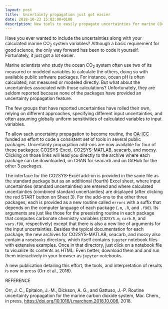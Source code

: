 ```yaml
---
layout: post
title:  Uncertainty propagation just got easier
date: 2018-10-23 15:02:00+0100
description: New tools to easily propagate uncertainties for marine CO<sub>2</sub> system
---
```


Have you ever wanted to include the uncertainties along with your
calculated marine CO<sub>2</sub> system variables? Although a basic
requirement for good science, the only way forward has been to code it
yourself.  Fortunately, it just got a lot easier.

Marine scientists who study the ocean CO<sub>2</sub> system often use
two of its measured or modeled variables to calculate the others,
doing so with available public software packages. For instance, ocean
pH is often calculated, not measured or modeled directly. But what
about the uncertainties associated with those calculations?
Unfortunately, they are seldom reported because none of the packages
have provided an uncertainty propagation feature.

The few groups that have reported uncertainties have rolled their own,
relying on different approaches, specifying different input
uncertainties, and often assuming globally uniform sensitivities of
calculated variables to input variables.

To allow such uncertainty propagation to become routine, the
[OA-ICC](https://www.iaea.org/services/oa-icc) funded an effort to
code a consistent set of tools in several public packages.
Uncertainty propagation add-ons are now available for four of these
packages: [CO2SYS-Excel](https://github.com/jamesorr/CO2SYS-Excel),
[CO2SYS-MATLAB](https://github.com/jamesorr/CO2SYS-MATLAB),
[seacarb](http://CRAN.R-project.org/package=seacarb), and
[mocsy](https://github.com/jamesorr/mocsy).  Clicking on those links
will lead you directly to the archive where each package can be
downloaded, on CRAN for seacarb and on GitHub for the other 3
packages.

The interface for the CO2SYS-Excel add-on is provided in the same file
as the standard package but as an additional (fourth) Excel sheet,
where input uncertainties (standard uncertainties) are entered and
where calculated uncertainties (combined standard uncertainties) are
displayed (after clicking the red START button on Sheet 3). For the
add-ons to the other three packages, each is provided as a new routine
called `errors` with a suffix that depends on the computer language of
each package (`.m`, `.R`, and `.f90`). Its arguments are just like those for
the preexisting routine in each package that computes carbonate
chemistry variables (`CO2SYS.m`, `carb.R`, and `vars.f90`,
respectively) except that there is also a new line of arguments for
the input uncertainties.  Besides the typical documentation
for each package, the new archives for CO2SYS-MATLAB, seacarb, and
mocsy also contain a `notebooks` directory, which itself contains `jupyter` notebook files with extensive examples.  Once in that directory, just click on
a notebook file to visualize its contents as HTML. Even better,
download them and and run them interactively in your browser as `jupyter`
notebooks.

A new publication detailing this effort, the tools, and interpretation
of results is now in press (Orr et al., 2018).


REFERENCE

 Orr, J. C., Epitalon, J.-M., Dickson, A. G., and Gattuso, J.-P. Routine uncertainty propagation for the marine carbon dioxide system, Mar. Chem., in press, https://doi.org/10.1016/j.marchem.2018.10.006, 2018. 
